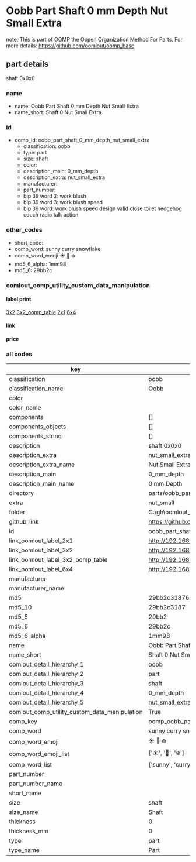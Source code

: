 # Oobb Part Shaft 0 mm Depth Nut Small Extra  

note: This is part of OOMP the Oopen Organization Method For Parts. For more details: https://github.com/oomlout/oomp_base

##  part details
  



shaft 0x0x0



### name
* name: Oobb Part Shaft 0 mm Depth Nut Small Extra
* name_short: Shaft 0 Nut Small Extra
### id
* oomp_id: oobb_part_shaft_0_mm_depth_nut_small_extra
  * classification: oobb
  * type: part
  * size: shaft
  * color: 
  * description_main: 0_mm_depth
  * description_extra: nut_small_extra
  * manufacturer: 
  * part_number: 
  * bip 39 word 2: work blush
  * bip 39 word 3: work blush speed
  * bip 39 word: work blush speed design valid close toilet hedgehog couch radio talk action

### other_codes
* short_code: 
* oomp_word: sunny curry snowflake
* oomp_word_emoji :sunny: :curry: :snowflake:
* md5_6_alpha: 1mm98
* md5_6: 29bb2c






### oomlout_oomp_utility_custom_data_manipulation
#### label print
[3x2](http://192.168.1.245:1112/?label=oomp%201mm98)
[3x2_oomp_table](http://192.168.1.108:1112/?label=oomp%201mm98)
[2x1](http://192.168.1.242:1112/?label=oomp%201mm98)
[6x4](http://192.168.1.55:1112/?label=oomp%201mm98)    

#### link

                              

#### price







### all codes 
| key | value |  
| --- | --- |  
| classification | oobb |  
| classification_name | Oobb |  
| color |  |  
| color_name |  |  
| components | [] |  
| components_objects | [] |  
| components_string | [] |  
| description | shaft 0x0x0 |  
| description_extra | nut_small_extra |  
| description_extra_name | Nut Small Extra |  
| description_main | 0_mm_depth |  
| description_main_name | 0 mm Depth |  
| directory | parts/oobb_part_shaft_0_mm_depth_nut_small_extra |  
| extra | nut_small |  
| folder | C:\gh\oomlout_oobb_version_4_generated_parts\things\oobb_part_shaft_0_mm_depth_nut_small_extra |  
| github_link | https://github.com/oomlout/oomlout_oomp_part_src/tree/main/parts/oobb_part_shaft_0_mm_depth_nut_small_extra |  
| id | oobb_part_shaft_0_mm_depth_nut_small_extra |  
| link_oomlout_label_2x1 | http://192.168.1.242:1112/?label=oomp%201mm98 |  
| link_oomlout_label_3x2 | http://192.168.1.245:1112/?label=oomp%201mm98 |  
| link_oomlout_label_3x2_oomp_table | http://192.168.1.108:1112/?label=oomp%201mm98 |  
| link_oomlout_label_6x4 | http://192.168.1.55:1112/?label=oomp%201mm98 |  
| manufacturer |  |  
| manufacturer_name |  |  
| md5 | 29bb2c31876a9c78aef863bda20627ec |  
| md5_10 | 29bb2c3187 |  
| md5_5 | 29bb2 |  
| md5_6 | 29bb2c |  
| md5_6_alpha | 1mm98 |  
| name | Oobb Part Shaft 0 mm Depth Nut Small Extra |  
| name_short | Shaft 0 Nut Small Extra |  
| oomlout_detail_hierarchy_1 | oobb |  
| oomlout_detail_hierarchy_2 | part |  
| oomlout_detail_hierarchy_3 | shaft |  
| oomlout_detail_hierarchy_4 | 0_mm_depth |  
| oomlout_detail_hierarchy_5 | nut_small_extra |  
| oomlout_oomp_utility_custom_data_manipulation | True |  
| oomp_key | oomp_oobb_part_shaft_0_mm_depth_nut_small_extra |  
| oomp_word | sunny curry snowflake |  
| oomp_word_emoji | :sunny: :curry: :snowflake: |  
| oomp_word_emoji_list | [':sunny:', ':curry:', ':snowflake:'] |  
| oomp_word_list | ['sunny', 'curry', 'snowflake'] |  
| part_number |  |  
| part_number_name |  |  
| short_name |  |  
| size | shaft |  
| size_name | Shaft |  
| thickness | 0 |  
| thickness_mm | 0 |  
| type | part |  
| type_name | Part |  
